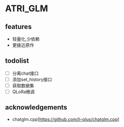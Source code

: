 # ATRI_GLM

## features
+ 轻量化,少依赖
+ 更接近原作

## todolist
- [ ] 分离chat接口
- [ ] 添加set_history接口
- [ ] 获取数据集
- [ ] QLoRa微调

## acknowledgements
+ chatglm.cpp[https://github.com/li-plus/chatglm.cpp]
